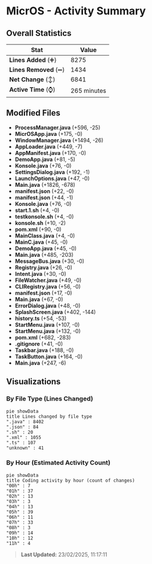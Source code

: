 # MicrOS - Activity Summary 

## Overall Statistics

| Stat                   | Value                                                             |
| ---------------------- | ----------------------------------------------------------------- |
| **Lines Added** (➕)   | 8275                                          |
| **Lines Removed** (➖) | 1434                                        |
| **Net Change** (↕)    | 6841                |
| **Active Time** (⌚)   | 265 minutes |


## Modified Files
- **ProcessManager.java** (+596, -25)
- **MicrOSApp.java** (+175, -0)
- **WindowManager.java** (+1494, -26)
- **AppLoader.java** (+449, -7)
- **AppManifest.java** (+170, -0)
- **DemoApp.java** (+81, -5)
- **Konsole.java** (+76, -0)
- **SettingsDialog.java** (+192, -1)
- **LaunchOptions.java** (+47, -0)
- **Main.java** (+1826, -678)
- **manifest.json** (+22, -0)
- **manifest.json** (+44, -1)
- **Konsole.java** (+76, -0)
- **start.1.sh** (+4, -0)
- **testkonsole.sh** (+4, -0)
- **konsole.sh** (+10, -2)
- **pom.xml** (+90, -0)
- **MainClass.java** (+4, -0)
- **MainC.java** (+45, -0)
- **DemoApp.java** (+45, -0)
- **Main.java** (+485, -203)
- **MessageBus.java** (+30, -0)
- **Registry.java** (+26, -0)
- **Intent.java** (+30, -0)
- **FileWatcher.java** (+49, -0)
- **CLIRegistry.java** (+56, -0)
- **manifest.json** (+17, -0)
- **Main.java** (+67, -0)
- **ErrorDialog.java** (+48, -0)
- **SplashScreen.java** (+402, -144)
- **history.ts** (+54, -53)
- **StartMenu.java** (+107, -0)
- **StartMenu.java** (+132, -0)
- **pom.xml** (+682, -283)
- **.gitignore** (+41, -0)
- **Taskbar.java** (+188, -0)
- **TaskButton.java** (+164, -0)
- **Main.java** (+247, -6)

## Visualizations

### By File Type (Lines Changed)

```mermaid
pie showData
title Lines changed by file type
".java" : 8402
".json" : 84
".sh" : 20
".xml" : 1055
".ts" : 107
"unknown" : 41
```

### By Hour (Estimated Activity Count)

```mermaid
pie showData
title Coding activity by hour (count of changes)
"00h" : 7
"01h" : 37
"02h" : 13
"03h" : 3
"04h" : 13
"05h" : 39
"06h" : 11
"07h" : 33
"08h" : 3
"09h" : 14
"10h" : 12
"11h" : 4
```


> **Last Updated:** 23/02/2025, 11:17:11